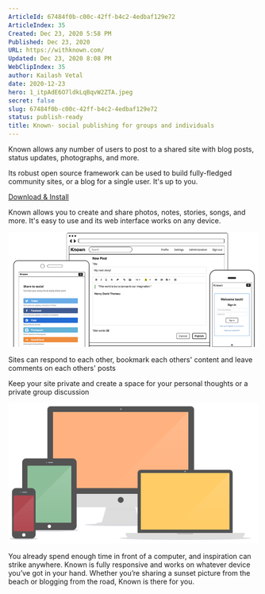 ```yaml
---
ArticleId: 67484f0b-c00c-42ff-b4c2-4edbaf129e72
ArticleIndex: 35
Created: Dec 23, 2020 5:58 PM
Published: Dec 23, 2020
URL: https://withknown.com/
Updated: Dec 23, 2020 8:08 PM
WebClipIndex: 35
author: Kailash Vetal
date: 2020-12-23
hero: 1_itpAdE6O7ldkLqBqvW2ZTA.jpeg
secret: false
slug: 67484f0b-c00c-42ff-b4c2-4edbaf129e72
status: publish-ready
title: Known- social publishing for groups and individuals
---
```

Known allows any number of users to post to a shared site with blog posts, status updates, photographs, and more.

Its robust open source framework can be used to build fully-fledged community sites, or a blog for a single user. It's up to you.

[Download & Install](https://withknown.com/opensource/)

Known allows you to create and share photos, notes, stories, songs, and more. It's easy to use and its web interface works on any device.

![35%20ca6f08b53115456d981d56cd0ee09a9a/screens.png](35%20ca6f08b53115456d981d56cd0ee09a9a/screens.png)

Sites can respond to each other, bookmark each others' content and leave comments on each others' posts

Keep your site private and create a space for your personal thoughts or a private group discussion

![35%20ca6f08b53115456d981d56cd0ee09a9a/all-devices.png](35%20ca6f08b53115456d981d56cd0ee09a9a/all-devices.png)

You already spend enough time in front of a computer, and inspiration can strike anywhere. Known is fully responsive and works on whatever device you’ve got in your hand. Whether you’re sharing a sunset picture from the beach or blogging from the road, Known is there for you.
